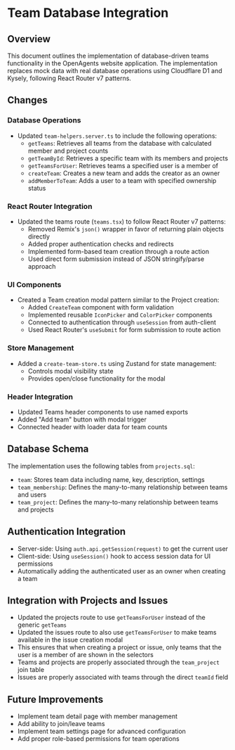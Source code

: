 # Team Database Integration

## Overview
This document outlines the implementation of database-driven teams functionality in the OpenAgents website application. The implementation replaces mock data with real database operations using Cloudflare D1 and Kysely, following React Router v7 patterns.

## Changes

### Database Operations
- Updated `team-helpers.server.ts` to include the following operations:
  - `getTeams`: Retrieves all teams from the database with calculated member and project counts
  - `getTeamById`: Retrieves a specific team with its members and projects
  - `getTeamsForUser`: Retrieves teams a specified user is a member of
  - `createTeam`: Creates a new team and adds the creator as an owner
  - `addMemberToTeam`: Adds a user to a team with specified ownership status

### React Router Integration
- Updated the teams route (`teams.tsx`) to follow React Router v7 patterns:
  - Removed Remix's `json()` wrapper in favor of returning plain objects directly
  - Added proper authentication checks and redirects
  - Implemented form-based team creation through a route action
  - Used direct form submission instead of JSON stringify/parse approach

### UI Components
- Created a Team creation modal pattern similar to the Project creation:
  - Added `CreateTeam` component with form validation
  - Implemented reusable `IconPicker` and `ColorPicker` components
  - Connected to authentication through `useSession` from auth-client
  - Used React Router's `useSubmit` for form submission to route action

### Store Management
- Added a `create-team-store.ts` using Zustand for state management:
  - Controls modal visibility state
  - Provides open/close functionality for the modal

### Header Integration
- Updated Teams header components to use named exports
- Added "Add team" button with modal trigger
- Connected header with loader data for team counts

## Database Schema
The implementation uses the following tables from `projects.sql`:
- `team`: Stores team data including name, key, description, settings
- `team_membership`: Defines the many-to-many relationship between teams and users
- `team_project`: Defines the many-to-many relationship between teams and projects

## Authentication Integration
- Server-side: Using `auth.api.getSession(request)` to get the current user
- Client-side: Using `useSession()` hook to access session data for UI permissions
- Automatically adding the authenticated user as an owner when creating a team

## Integration with Projects and Issues
- Updated the projects route to use `getTeamsForUser` instead of the generic `getTeams`
- Updated the issues route to also use `getTeamsForUser` to make teams available in the issue creation modal
- This ensures that when creating a project or issue, only teams that the user is a member of are shown in the selectors
- Teams and projects are properly associated through the `team_project` join table
- Issues are properly associated with teams through the direct `teamId` field

## Future Improvements
- Implement team detail page with member management
- Add ability to join/leave teams
- Implement team settings page for advanced configuration
- Add proper role-based permissions for team operations
